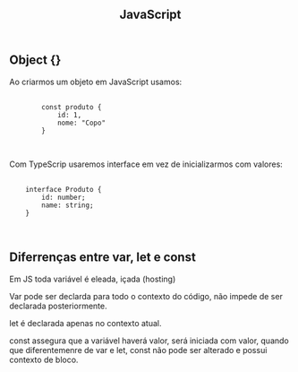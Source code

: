 <html>
    <body>
        <article>
            <header>
				<h1>JavaScript</h1>
			</header>
            <div>
				<h2>Object {}</h2>
				<p>Ao criarmos um objeto em JavaScript usamos:</p>
				<pre>
					<code>
		const produto {
			id: 1,
			nome: &quot;Copo&quot;
		}
					</code>
        		</pre>
        		<p>Com TypeScrip usaremos interface em vez de inicializarmos com valores:</p>
        		<pre>
            		<code>
	interface Produto {
        id: number;
		name: string;
    }
            		</code>
        		</pre>
                <p></p>
                <h2>Diferrenças entre var, let e const</h2>
                <p>Em JS toda variável é eleada, içada (hosting)</p>
                <p>Var pode ser declarda para todo o contexto do código, não impede de ser declarada posteriormente.</p>
                <p>let é declarada apenas no contexto atual.</p>
                <p>const assegura que a variável haverá valor, será iniciada com valor, quando que diferentemenre de var e let, const não pode ser alterado e possui contexto de bloco.</p>
            </div>
        </article>
    </body>
</html>